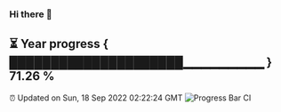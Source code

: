 ### Hi there 👋
⏳ Year progress { █████████████████████▁▁▁▁▁▁▁▁▁ } 71.26 %
---
⏰ Updated on Sun, 18 Sep 2022 02:22:24 GMT
![Progress Bar CI](https://github.com/liununu/liununu/workflows/Progress%20Bar%20CI/badge.svg)
